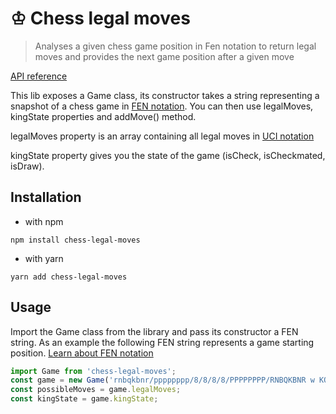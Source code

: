 # ♔ Chess legal moves
> Analyses a given chess game position in Fen notation to return legal moves and provides the next game position after a given move

[API reference](https://colinfaivre.github.io/chess-legal-moves/)

This lib exposes a Game class, its constructor takes a string representing a snapshot of a chess game in [FEN notation](https://en.wikipedia.org/wiki/Forsyth%E2%80%93Edwards_Notation).
You can then use legalMoves, kingState properties and addMove() method.

legalMoves property is an array containing all legal moves in [UCI notation](https://en.wikipedia.org/wiki/Universal_Chess_Interface) 

kingState property gives you the state of the game (isCheck, isCheckmated, isDraw).

## Installation
- with npm
```shell
npm install chess-legal-moves
```
- with yarn
```shell
yarn add chess-legal-moves
```

## Usage
Import the Game class from the library and pass its constructor a FEN string.
As an example the following FEN string represents a game starting position. [Learn about FEN notation](https://en.wikipedia.org/wiki/Forsyth%E2%80%93Edwards_Notation)
```js
import Game from 'chess-legal-moves';
const game = new Game('rnbqkbnr/pppppppp/8/8/8/8/PPPPPPPP/RNBQKBNR w KQkq - 0 1');
const possibleMoves = game.legalMoves;
const kingState = game.kingState;
```

<!-- @TODO udpate documentation -->
